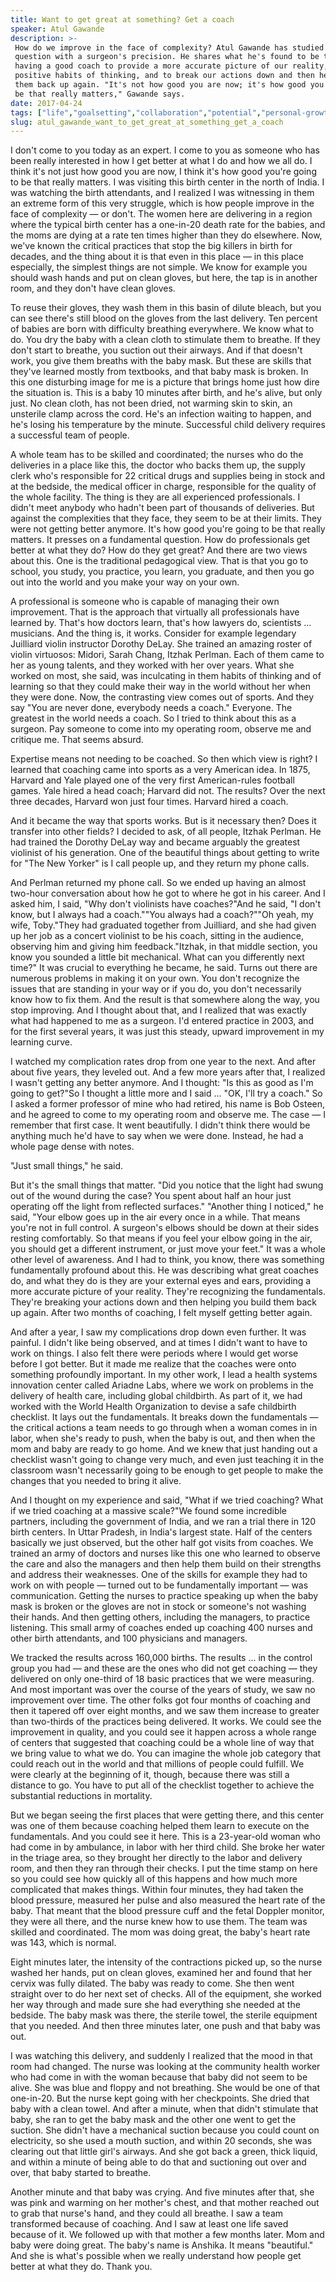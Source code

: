 ```yaml
---
title: Want to get great at something? Get a coach
speaker: Atul Gawande
description: >-
 How do we improve in the face of complexity? Atul Gawande has studied this
 question with a surgeon's precision. He shares what he's found to be the key:
 having a good coach to provide a more accurate picture of our reality, to instill
 positive habits of thinking, and to break our actions down and then help us build
 them back up again. "It's not how good you are now; it's how good you're going to
 be that really matters," Gawande says.
date: 2017-04-24
tags: ["life","goalsetting","collaboration","potential","personal-growth","teaching","science","surgery"]
slug: atul_gawande_want_to_get_great_at_something_get_a_coach
---
```


I don't come to you today as an expert. I come to you as someone who has been really
interested in how I get better at what I do and how we all do. I think it's not just how
good you are now, I think it's how good you're going to be that really matters. I was
visiting this birth center in the north of India. I was watching the birth attendants, and
I realized I was witnessing in them an extreme form of this very struggle, which is how
people improve in the face of complexity — or don't. The women here are delivering in a
region where the typical birth center has a one-in-20 death rate for the babies, and the
moms are dying at a rate ten times higher than they do elsewhere. Now, we've known the
critical practices that stop the big killers in birth for decades, and the thing about it
is that even in this place — in this place especially, the simplest things are not simple.
We know for example you should wash hands and put on clean gloves, but here, the tap is in
another room, and they don't have clean gloves.

To reuse their gloves, they wash them in this basin of dilute bleach, but you can see
there's still blood on the gloves from the last delivery. Ten percent of babies are born
with difficulty breathing everywhere. We know what to do. You dry the baby with a clean
cloth to stimulate them to breathe. If they don't start to breathe, you suction out their
airways. And if that doesn't work, you give them breaths with the baby mask. But these are
skills that they've learned mostly from textbooks, and that baby mask is broken. In this
one disturbing image for me is a picture that brings home just how dire the situation is.
This is a baby 10 minutes after birth, and he's alive, but only just. No clean cloth, has
not been dried, not warming skin to skin, an unsterile clamp across the cord. He's an
infection waiting to happen, and he's losing his temperature by the minute. Successful
child delivery requires a successful team of people.

A whole team has to be skilled and coordinated; the nurses who do the deliveries in a
place like this, the doctor who backs them up, the supply clerk who's responsible for 22
critical drugs and supplies being in stock and at the bedside, the medical officer in
charge, responsible for the quality of the whole facility. The thing is they are all
experienced professionals. I didn't meet anybody who hadn't been part of thousands of
deliveries. But against the complexities that they face, they seem to be at their limits.
They were not getting better anymore. It's how good you're going to be that really
matters. It presses on a fundamental question. How do professionals get better at what they
do? How do they get great? And there are two views about this. One is the traditional
pedagogical view. That is that you go to school, you study, you practice, you learn, you
graduate, and then you go out into the world and you make your way on your
own.

A professional is someone who is capable of managing their own improvement. That is the
approach that virtually all professionals have learned by. That's how doctors learn,
that's how lawyers do, scientists ... musicians. And the thing is, it works. Consider for
example legendary Juilliard violin instructor Dorothy DeLay. She trained an amazing roster
of violin virtuosos: Midori, Sarah Chang, Itzhak Perlman. Each of them came to her as
young talents, and they worked with her over years. What she worked on most, she said, was
inculcating in them habits of thinking and of learning so that they could make their way
in the world without her when they were done. Now, the contrasting view comes out of
sports. And they say "You are never done, everybody needs a coach." Everyone. The greatest
in the world needs a coach. So I tried to think about this as a surgeon. Pay someone to
come into my operating room, observe me and critique me. That seems absurd.

Expertise means not needing to be coached. So then which view is right? I learned that
coaching came into sports as a very American idea. In 1875, Harvard and Yale played one of
the very first American-rules football games. Yale hired a head coach; Harvard did not.
The results? Over the next three decades, Harvard won just four times. Harvard hired a
coach.

And it became the way that sports works. But is it necessary then? Does it transfer into
other fields? I decided to ask, of all people, Itzhak Perlman. He had trained the Dorothy
DeLay way and became arguably the greatest violinist of his generation. One of the
beautiful things about getting to write for "The New Yorker" is I call people up, and they
return my phone calls.

And Perlman returned my phone call. So we ended up having an almost two-hour conversation
about how he got to where he got in his career. And I asked him, I said, "Why don't
violinists have coaches?"And he said, "I don't know, but I always had a coach.""You always
had a coach?""Oh yeah, my wife, Toby."They had graduated together from Juilliard, and she
had given up her job as a concert violinist to be his coach, sitting in the audience,
observing him and giving him feedback."Itzhak, in that middle section, you know you
sounded a little bit mechanical. What can you differently next time?" It was crucial to
everything he became, he said. Turns out there are numerous problems in making it on your
own. You don't recognize the issues that are standing in your way or if you do, you don't
necessarily know how to fix them. And the result is that somewhere along the way, you stop
improving. And I thought about that, and I realized that was exactly what had happened to
me as a surgeon. I'd entered practice in 2003, and for the first several years, it was just
this steady, upward improvement in my learning curve.

I watched my complication rates drop from one year to the next. And after about five
years, they leveled out. And a few more years after that, I realized I wasn't getting any
better anymore. And I thought: "Is this as good as I'm going to get?"So I thought a little
more and I said ... "OK, I'll try a coach." So I asked a former professor of mine who had
retired, his name is Bob Osteen, and he agreed to come to my operating room and observe
me. The case — I remember that first case. It went beautifully. I didn't think there would
be anything much he'd have to say when we were done. Instead, he had a whole page dense
with notes.

"Just small things," he said.

But it's the small things that matter. "Did you notice that the light had swung out of the
wound during the case? You spent about half an hour just operating off the light from
reflected surfaces." "Another thing I noticed," he said, "Your elbow goes up in the air
every once in a while. That means you're not in full control. A surgeon's elbows should be
down at their sides resting comfortably. So that means if you feel your elbow going in the
air, you should get a different instrument, or just move your feet." It was a whole other
level of awareness. And I had to think, you know, there was something fundamentally
profound about this. He was describing what great coaches do, and what they do is they are
your external eyes and ears, providing a more accurate picture of your reality. They're
recognizing the fundamentals. They're breaking your actions down and then helping you
build them back up again. After two months of coaching, I felt myself getting better
again.

And after a year, I saw my complications drop down even further. It was painful. I didn't
like being observed, and at times I didn't want to have to work on things. I also felt
there were periods where I would get worse before I got better. But it made me realize
that the coaches were onto something profoundly important. In my other work, I lead a
health systems innovation center called Ariadne Labs, where we work on problems in the
delivery of health care, including global childbirth. As part of it, we had worked with
the World Health Organization to devise a safe childbirth checklist. It lays out the
fundamentals. It breaks down the fundamentals — the critical actions a team needs to go
through when a woman comes in in labor, when she's ready to push, when the baby is out,
and then when the mom and baby are ready to go home. And we knew that just handing out a
checklist wasn't going to change very much, and even just teaching it in the classroom
wasn't necessarily going to be enough to get people to make the changes that you needed to
bring it alive.

And I thought on my experience and said, "What if we tried coaching? What if we tried
coaching at a massive scale?"We found some incredible partners, including the government
of India, and we ran a trial there in 120 birth centers. In Uttar Pradesh, in India's
largest state. Half of the centers basically we just observed, but the other half got
visits from coaches. We trained an army of doctors and nurses like this one who learned to
observe the care and also the managers and then help them build on their strengths and
address their weaknesses. One of the skills for example they had to work on with people —
turned out to be fundamentally important — was communication. Getting the nurses to
practice speaking up when the baby mask is broken or the gloves are not in stock or
someone's not washing their hands. And then getting others, including the managers, to
practice listening. This small army of coaches ended up coaching 400 nurses and other
birth attendants, and 100 physicians and managers.

We tracked the results across 160,000 births. The results ... in the control group you had
— and these are the ones who did not get coaching — they delivered on only one-third of 18
basic practices that we were measuring. And most important was over the course of the
years of study, we saw no improvement over time. The other folks got four months of
coaching and then it tapered off over eight months, and we saw them increase to greater
than two-thirds of the practices being delivered. It works. We could see the improvement
in quality, and you could see it happen across a whole range of centers that suggested
that coaching could be a whole line of way that we bring value to what we do. You can
imagine the whole job category that could reach out in the world and that millions of
people could fulfill. We were clearly at the beginning of it, though, because there was
still a distance to go. You have to put all of the checklist together to achieve the
substantial reductions in mortality.

But we began seeing the first places that were getting there, and this center was one of
them because coaching helped them learn to execute on the fundamentals. And you could see
it here. This is a 23-year-old woman who had come in by ambulance, in labor with her third
child. She broke her water in the triage area, so they brought her directly to the labor
and delivery room, and then they ran through their checks. I put the time stamp on here so
you could see how quickly all of this happens and how much more complicated that makes
things. Within four minutes, they had taken the blood pressure, measured her pulse and
also measured the heart rate of the baby. That meant that the blood pressure cuff and the
fetal Doppler monitor, they were all there, and the nurse knew how to use them. The team
was skilled and coordinated. The mom was doing great, the baby's heart rate was 143, which
is normal.

Eight minutes later, the intensity of the contractions picked up, so the nurse washed her
hands, put on clean gloves, examined her and found that her cervix was fully dilated. The
baby was ready to come. She then went straight over to do her next set of checks. All of
the equipment, she worked her way through and made sure she had everything she needed at
the bedside. The baby mask was there, the sterile towel, the sterile equipment that you
needed. And then three minutes later, one push and that baby was out.

I was watching this delivery, and suddenly I realized that the mood in that room had
changed. The nurse was looking at the community health worker who had come in with the
woman because that baby did not seem to be alive. She was blue and floppy and not
breathing. She would be one of that one-in-20. But the nurse kept going with her
checkpoints. She dried that baby with a clean towel. And after a minute, when that didn't
stimulate that baby, she ran to get the baby mask and the other one went to get the
suction. She didn't have a mechanical suction because you could count on electricity, so
she used a mouth suction, and within 20 seconds, she was clearing out that little girl's
airways. And she got back a green, thick liquid, and within a minute of being able to do
that and suctioning out over and over, that baby started to breathe.

Another minute and that baby was crying. And five minutes after that, she was pink and
warming on her mother's chest, and that mother reached out to grab that nurse's hand, and
they could all breathe. I saw a team transformed because of coaching. And I saw at least
one life saved because of it. We followed up with that mother a few months later. Mom and
baby were doing great. The baby's name is Anshika. It means "beautiful." And she is what's
possible when we really understand how people get better at what they do. Thank
you.

<!--
ad_duration=3.33
comment_count=28
event="TED2017"
external_start_time=0
has_talk_citation=1
intro_duration=11.82
is_subtitle_required="False"
is_talk_featured="True"
language="en"
language_swap="False"
native_language="en"
number_of_related_talks=6
number_of_speakers=1
number_of_subtitled_videos=19
number_of_tags=8
number_of_talk_download_languages=19
number_of_talk_more_resources=0
number_of_talk_recommendations=1
number_of_talks_take_actions=2
post_ad_duration=0.83
published_timestamp="2017-12-15 16:01:50"
recording_date="2017-04-24"
speaker_description="Surgeon, writer, public health innovator"
speaker_is_published=1
speaker_name="Atul Gawande"
talk_more_resources=[]
talk_name="Want to get great at something? Get a coach"
talk_recommendations_blurb="Check out these resources, curated by Atul Gawande"
talks_tags=["life","goalsetting","collaboration","potential","personal-growth","teaching","science","surgery"]
url_audio="https://download.ted.com/talks/AtulGawande_2017.mp3?apikey=acme-roadrunner"
url_photo_speaker="https://pe.tedcdn.com/images/ted/35f571276c8e2ab80522e5e6d45626a7c7167787_254x191.jpg"
url_photo_talk="https://s3.amazonaws.com/talkstar-photos/uploads/372daa1e-a927-45b1-95b6-1752667c5223/AtulGawande_2017-embed.jpg"
url_webpage="https://www.ted.com/talks/atul_gawande_want_to_get_great_at_something_get_a_coach"
video_type_name="TED Stage Talk"
-->